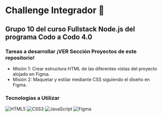 # Challenge Integrador :rocket:

## Grupo 10 del curso Fullstack Node.js del programa Codo a Codo 4.0

### Tareas a desarrollar ¡VER Sección Proyectos de este repositorio!

- Misión 1: Crear estructura HTML de las diferentes vistas del proyecto alojado en Figma.
- Misión 2: Maquetar y estilar mediante CSS siguiendo el diseño en Figma.

### Tecnologías a Utilizar

![HTML5](https://img.shields.io/badge/HTML5-E34F26?style=for-the-badge&logo=html5&logoColor=white)
![CSS3](https://img.shields.io/badge/CSS3-1572B6?style=for-the-badge&logo=css3&logoColor=white)
![JavaScript](https://img.shields.io/badge/JavaScript-F7DF1E?style=for-the-badge&logo=javascript&logoColor=black)
![Figma](https://img.shields.io/badge/figma-%23F24E1E.svg?style=for-the-badge&logo=figma&logoColor=white)
